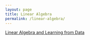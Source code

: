 ```yaml
---
layout: page
title: Linear Algebra
permalink: /linear-algebra/
---
```


[Linear Algebra and Learning from Data](http://math.mit.edu/~gs/learningfromdata/)